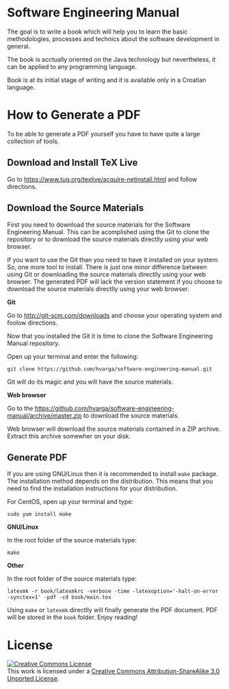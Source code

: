 # Software Engineering Manual

The goal is to write a book which will help you to learn the basic methodologies, processes and technics about the software development in general.

The book is acctually oriented on the Java technology but nevertheless, it can be applied to any programming language.

Book is at its initial stage of writing and it is available only in a Croatian language.

# How to Generate a PDF

To be able to generate a PDF yourself you have to have quite a large collection of tools.

## Download and Install TeX Live

Go to https://www.tug.org/texlive/acquire-netinstall.html and follow directions.

## Download the Source Materials

First you need to download the source materials for the Software Engineering Manual. This can be acomplished using the Git to clone the repository or to download the source materials directlly using your web browser.

If you want to use the Git than you need to have it installed on your system. So, one more tool to install. There is just one minor difference between using Git or downloading the source materials directlly using your web browser. The generated PDF will lack the version statement if you choose to download the source materials directlly using your web browser.

**Git**

Go to http://git-scm.com/downloads and choose your operating system and foolow directions.

Now that you installed the Git it is time to clone the Software Engineering Manual repository.

Open up your terminal and enter the following:
```
git clone https://github.com/hvarga/software-engineering-manual.git
```

Git will do its magic and you will have the source materials.

**Web browser**

Go to the https://github.com/hvarga/software-engineering-manual/archive/master.zip to download the source materials.

Web browser will download the source materials contained in a ZIP archive. Extract this archive somewher on your disk.

## Generate PDF

If you are using GNU/Linux then it is recommended to install `make` package. The installation method depends on the distribution. This means that you need to find the installation instructions for your distribution.

For CentOS, open up your terminal and type:

```
sudo yum install make
```

**GNU/Linux**

In the root folder of the source materials type:

```
make
```

**Other**

In the root folder of the source materials type:

```
latexmk -r book/latexmkrc -verbose -time -latexoption='-halt-on-error -synctex=1' -pdf -cd book/main.tex
```

Using `make` or `latexmk` directlly will finally generate the PDF document. PDF will be stored in the `book` folder. Enjoy reading!

# License

<a rel="license" href="http://creativecommons.org/licenses/by-sa/3.0/"><img alt="Creative Commons License" style="border-width:0" src="https://i.creativecommons.org/l/by-sa/3.0/88x31.png" /></a><br />This work is licensed under a <a rel="license" href="http://creativecommons.org/licenses/by-sa/3.0/">Creative Commons Attribution-ShareAlike 3.0 Unported License</a>.
